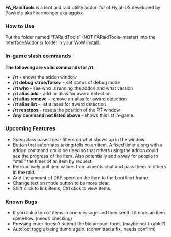 **FA_RaidTools** is a loot and raid utility addon for <Forgotten Aspects> of Hyjal-US developed by Pawkets aka Fearmonger aka aggixx.

### How to Use ###
Put the folder named "FARaidTools" (NOT FARaidTools-master) into the Interface/Addons/ folder in your WoW install.

### In-game slash commands ###
**The following are valid commands for /rt**:
- **/rt** - shows the addon window
- **/rt debug <true/false>** - set status of debug mode
- **/rt who** - see who is running the addon and what version
- **/rt alias add <name>** - add an alias for award detection
- **/rt alias remove <name>** - remove an alias for award detection
- **/rt alias list** - list aliases for award detection
- **/rt resetpos** - resets the position of the RT window
- **Any command not listed above** - shows this list in-game.

### Upcoming Features ###
- Spec/class based gear filters on what shows up in the window
- Button that automates taking tells on an item. A fixed timer along with a addon command could be used so that others using the addon could see the progress of the item. Also potentially add a way for people to "stall" the timer of an item by request.
- Retroactively pull item values from aspects chat and pass them to others in the raid.
- Add the amount of DKP spent on the item to the LootAlert frame.
- Change text on mode button to be more clear.
- Shift click to link items, Ctrl click to view items.

### Known Bugs ###
- If you link a ton of items in one message and then send it it ends an item somehow. (needs checking)
- Pressing enter doesn't submit the bid amount form. (maybe not fixable?)
- Autoloot toggle being dumb again. (committed a fix, needs confirm)